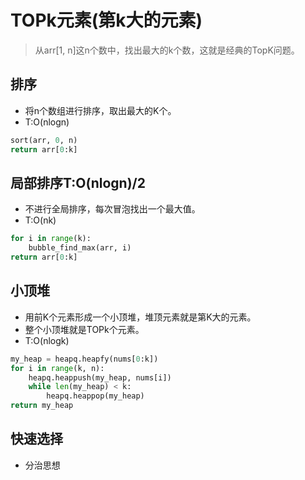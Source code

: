 # TOPk元素(第k大的元素)

> 从arr[1, n]这n个数中，找出最大的k个数，这就是经典的TopK问题。

## 排序
+ 将n个数组进行排序，取出最大的K个。
+ T:O(nlogn)
``` python
sort(arr, 0, n)
return arr[0:k]
```

## 局部排序T:O(nlogn)/2

+ 不进行全局排序，每次冒泡找出一个最大值。
+ T:O(nk)

``` python
for i in range(k):
    bubble_find_max(arr, i)
return arr[0:k]
```

## 小顶堆

+ 用前K个元素形成一个小顶堆，堆顶元素就是第K大的元素。
+ 整个小顶堆就是TOPk个元素。
+ T:O(nlogk)

``` python
my_heap = heapq.heapfy(nums[0:k])
for i in range(k, n):
    heapq.heappush(my_heap, nums[i])
    while len(my_heap) < k:
        heapq.heappop(my_heap)
return my_heap
```

## 快速选择

+ 分治思想